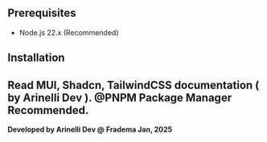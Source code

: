 ## Prerequisites

- Node.js 22.x (Recommended)

## Installation

## Read MUI, Shadcn, TailwindCSS documentation ( by Arinelli Dev ). @PNPM Package Manager Recommended.

**Developed by Arinelli Dev @ Fradema Jan, 2025**
